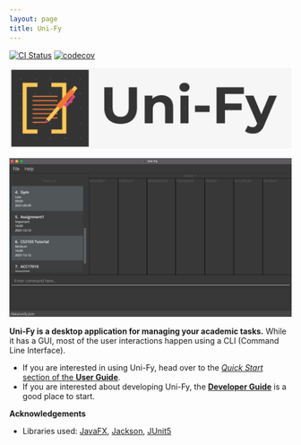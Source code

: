 ```yaml
---
layout: page
title: Uni-Fy
---
```


[![CI Status](https://github.com/AY2122S1-CS2103T-W17-4/tp/workflows/Java%20CI/badge.svg)](https://github.com/AY2122S1-CS2103T-W17-4/tp/actions)
[![codecov](https://codecov.io/gh/AY2122S1-CS2103T-W17-4/tp/branch/master/graph/badge.svg?token=AV4MFDJWM3)](https://codecov.io/gh/AY2122S1-CS2103T-W17-4/tp)

![logo](images/Uni-Fy_Logo.png)

![Ui](images/UIUpdated.png)

**Uni-Fy is a desktop application for managing your academic tasks.** While it has a GUI, most of the user interactions happen using a CLI (Command Line Interface).

* If you are interested in using Uni-Fy, head over to the [_Quick Start_ section of the **User Guide**](UserGuide.html#quick-start).
* If you are interested about developing Uni-Fy, the [**Developer Guide**](DeveloperGuide.html) is a good place to start.


**Acknowledgements**

* Libraries used: [JavaFX](https://openjfx.io/), [Jackson](https://github.com/FasterXML/jackson), [JUnit5](https://github.com/junit-team/junit5)
